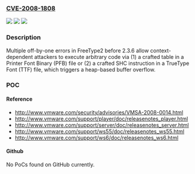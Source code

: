 ### [CVE-2008-1808](https://cve.mitre.org/cgi-bin/cvename.cgi?name=CVE-2008-1808)
![](https://img.shields.io/static/v1?label=Product&message=n%2Fa&color=blue)
![](https://img.shields.io/static/v1?label=Version&message=n%2Fa&color=blue)
![](https://img.shields.io/static/v1?label=Vulnerability&message=n%2Fa&color=brighgreen)

### Description

Multiple off-by-one errors in FreeType2 before 2.3.6 allow context-dependent attackers to execute arbitrary code via (1) a crafted table in a Printer Font Binary (PFB) file or (2) a crafted SHC instruction in a TrueType Font (TTF) file, which triggers a heap-based buffer overflow.

### POC

#### Reference
- http://www.vmware.com/security/advisories/VMSA-2008-0014.html
- http://www.vmware.com/support/player/doc/releasenotes_player.html
- http://www.vmware.com/support/server/doc/releasenotes_server.html
- http://www.vmware.com/support/ws55/doc/releasenotes_ws55.html
- http://www.vmware.com/support/ws6/doc/releasenotes_ws6.html

#### Github
No PoCs found on GitHub currently.

